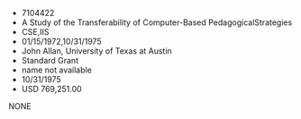 * 7104422
* A Study of the Transferability of Computer-Based PedagogicalStrategies
* CSE,IIS
* 01/15/1972,10/31/1975
* John Allan, University of Texas at Austin
* Standard Grant
*   name not available
* 10/31/1975
* USD 769,251.00

NONE